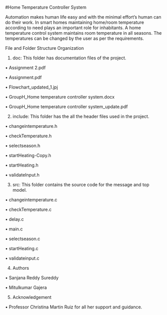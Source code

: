 #Home Temperature Controller System
 	
  Automation makes human life easy and with the minimal effort’s human can do their work. In smart homes maintaining home/room     temperature according to need plays an important role for inhabitants. A home temperature control system maintains room temperature in all seasons. The temperatures can be changed by the user as per the requirements.

File and Folder Structure Organization

1.	doc: This folder has documentation files of the project.

  •	Assignment 2.pdf

  •	Assignment.pdf

  •	Flowchart_updated_1.jpj

  •	GroupH_Home temperature controller system.docx

  •	GroupH_Home temperature controller system_update.pdf
 	
2.	include: This folder has the all the header files used in the project.

  •	changeintemperature.h

  •	checkTemperature.h

  •	selectseason.h

  •	startHeating-Copy.h

  •	startHeating.h

  •	validateInput.h
 	
3.	src: This folder contains the source code for the message and top model.

  •	changeintemperature.c

  •	checkTemperature.c

  •	delay.c

  •	main.c

  •	selectseason.c

  • startHeating.c

  •	validateinput.c
 	
4.	Authors

  •	Sanjana Reddy Sureddy

  •	Mitulkumar Gajera
 	
5. Acknowledgement

  • Professor Christina Martin Ruiz for all her support and guidance.


